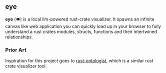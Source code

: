 ## eye

**eye** (👁️) is a local llm-powered rust-crate visualizer. It spawns an
infinite canvas like web application you can quickly load up in your browser to
fully understand a rust crates modules, structs, functions and their intertwined
relationships.

### Prior Art

Inspiration for this project goes to [rust-ontologist](https://github.com/lava-xyz/rust-ontologist),
which is a similar rust crate visualizer tool.
